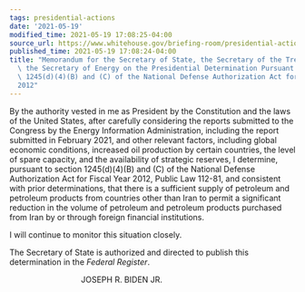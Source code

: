 ```yaml
---
tags: presidential-actions
date: '2021-05-19'
modified_time: 2021-05-19 17:08:25-04:00
source_url: https://www.whitehouse.gov/briefing-room/presidential-actions/2021/05/19/memorandum-for-the-secretary-of-state-the-secretary-of-the-treasury-and-the-secretary-of-energy-on-the-presidential-determination-pursuant-to-section-1245d4b-and-c-of-the-national-defense-au/
published_time: 2021-05-19 17:08:24-04:00
title: "Memorandum for the Secretary of State, the Secretary of the Treasury, and\
  \ the Secretary of Energy on the Presidential Determination Pursuant to Section\
  \ 1245(d)(4)(B) and (C) of the National Defense Authorization Act for Fiscal Year\_\
  2012"
---
```

 
By the authority vested in me as President by the Constitution and the
laws of the United States, after carefully considering the reports
submitted to the Congress by the Energy Information Administration,
including the report submitted in February 2021, and other relevant
factors, including global economic conditions, increased oil production
by certain countries, the level of spare capacity, and the availability
of strategic reserves, I determine, pursuant to section 1245(d)(4)(B)
and (C) of the National Defense Authorization Act for Fiscal Year 2012,
Public Law 112-81, and consistent with prior determinations, that there
is a sufficient supply of petroleum and petroleum products from
countries other than Iran to permit a significant reduction in the
volume of petroleum and petroleum products purchased from Iran by or
through foreign financial institutions.  
  
I will continue to monitor this situation closely.  
  
The Secretary of State is authorized and directed to publish this
determination in the *Federal Register*.

  
                                JOSEPH R. BIDEN JR.
